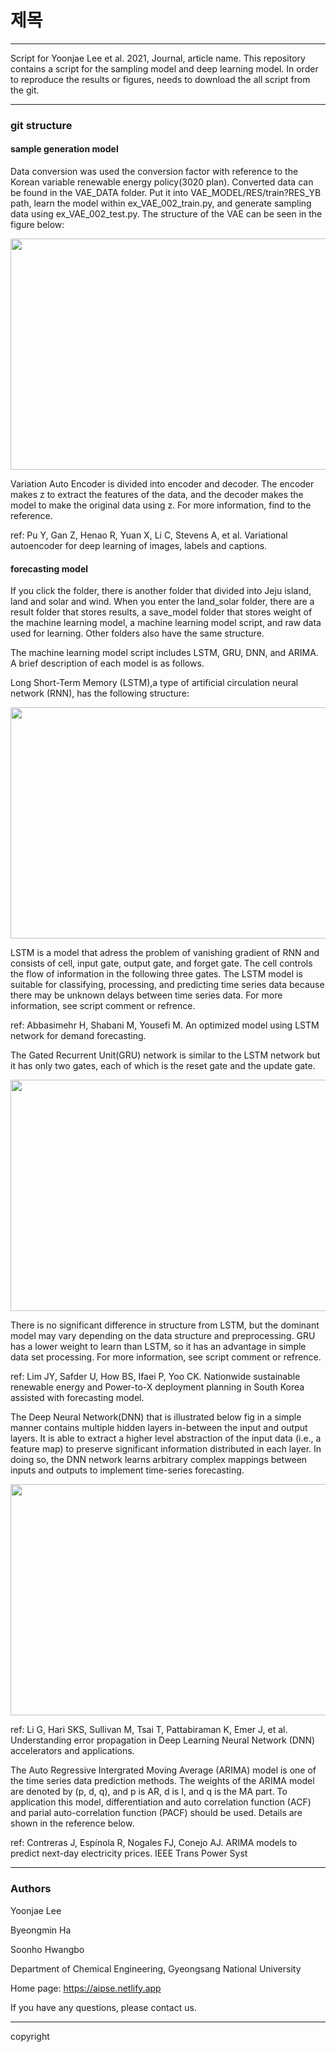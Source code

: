 # 제목
***

Script for Yoonjae Lee et al. 2021, Journal, article name.
This repository contains a script for the sampling model and deep learning model.
In order to reproduce the results or figures, needs to download the all script from the git.

***
### git structure

#### sample generation model

Data conversion was used the conversion factor with reference to the Korean variable renewable energy policy(3020 plan). Converted data can be found in the VAE_DATA folder. Put it into VAE_MODEL/RES/train?RES_YB path, learn the model within ex_VAE_002_train.py, and generate sampling data using ex_VAE_002_test.py.
The structure of the VAE can be seen in the figure below:


<img src="https://user-images.githubusercontent.com/91713489/138058810-b58c406e-9c81-48f7-9fea-9a08e671cf5a.jpg" width="600" height="370">


Variation Auto Encoder is divided into encoder and decoder. The encoder makes z to extract the features of the data, and the decoder makes the model to make the original data using z. For more information, find to the reference.

ref: Pu Y, Gan Z, Henao R, Yuan X, Li C, Stevens A, et al. Variational autoencoder for deep learning of images, labels and captions. 

#### forecasting model

If you click the folder, there is another folder that divided into Jeju island, land and solar and wind. When you enter the land_solar folder, there are a result folder that stores results, a save_model folder that stores weight of the machine learning model, a machine learning model script, and raw data used for learning. Other folders also have the same structure.

The machine learning model script includes LSTM, GRU, DNN, and ARIMA. A brief description of each model is as follows.

Long Short-Term Memory (LSTM),a type of artificial circulation neural network (RNN), has the following structure:

<img src="https://user-images.githubusercontent.com/91713489/138211197-90b88166-9e2f-40cd-b238-849a01375627.jpg" width="600" height="370">

LSTM is a model that adress the problem of vanishing gradient of RNN and consists of cell, input gate, output gate, and forget gate. The cell controls the flow of information in the following three gates. The LSTM model is suitable for classifying, processing, and predicting time series data because there may be unknown delays between time series data. For more information, see script comment or refrence.

ref: Abbasimehr H, Shabani M, Yousefi M. An optimized model using LSTM network for demand forecasting.

The Gated Recurrent Unit(GRU) network is similar to the LSTM network but it has only two gates, each of which is the reset gate and the update gate. 

<img src="https://user-images.githubusercontent.com/91713489/138211272-f71cf03f-8644-4a60-9cba-9cc588e7c1a9.jpg" width="600" height="370">

There is no significant difference in structure from LSTM, but the dominant model may vary depending on the data structure and preprocessing. GRU has a lower weight to learn than LSTM, so it has an advantage in simple data set processing. For more information, see script comment or refrence.

ref: Lim JY, Safder U, How BS, Ifaei P, Yoo CK. Nationwide sustainable renewable energy and Power-to-X deployment planning in South Korea assisted with forecasting model. 

The Deep Neural Network(DNN) that is illustrated below fig in a simple manner contains multiple hidden layers in-between the input and output layers. It is able to extract a higher level abstraction of the input data (i.e., a feature map) to preserve significant information distributed in each layer. In doing so, the DNN network learns arbitrary complex mappings between inputs and outputs to implement time-series forecasting.

<img src="https://user-images.githubusercontent.com/91713489/138211280-3baab93c-baeb-44a7-a2a5-f59f50597509.jpg" width="600" height="370">

ref: Li G, Hari SKS, Sullivan M, Tsai T, Pattabiraman K, Emer J, et al. Understanding error propagation in Deep Learning Neural Network (DNN) accelerators and applications. 

The Auto Regressive Intergrated Moving Average (ARIMA) model is one of the time series data prediction methods. The weights of the ARIMA model are denoted by (p, d, q), and p is AR, d is I, and q is the MA part. To application this model, differentiation and auto correlation function (ACF) and parial auto-correlation function (PACF) should be used. Details are shown in the reference below.

ref: Contreras J, Espínola R, Nogales FJ, Conejo AJ. ARIMA models to predict next-day electricity prices. IEEE Trans Power Syst

***
### Authors

Yoonjae Lee

Byeongmin Ha

Soonho Hwangbo

Department of Chemical Engineering, Gyeongsang National University

Home page: https://aipse.netlify.app

If you have any questions, please contact us.

***
copyright
